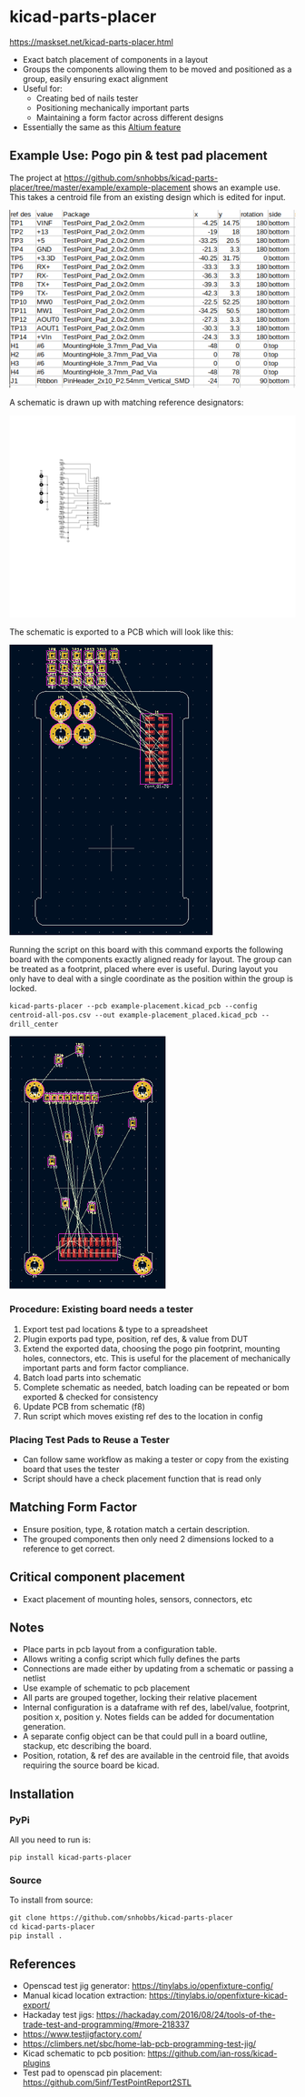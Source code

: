 # kicad-parts-placer

<https://maskset.net/kicad-parts-placer.html>

+ Exact batch placement of components in a layout
+ Groups the components allowing them to be moved and positioned as a group, easily ensuring exact alignment
+ Useful for:
  + Creating bed of nails tester
  + Positioning mechanically important parts
  + Maintaining a form factor across different designs
+ Essentially the same as this [Altium feature](https://www.altium.com/documentation/altium-designer/pcb-cmd-placecomponentsfromfileplacecomponentsfromfile-ad)

## Example Use: Pogo pin & test pad placement
The project at <https://github.com/snhobbs/kicad-parts-placer/tree/master/example/example-placement> shows an example use.
This takes a centroid file from an existing design which is edited for input.

![Config file from centroid](documents/config_placements.png)

A schematic is drawn up with matching reference designators:

![tester schematic](documents/example-placement.svg)

The schematic is exported to a PCB which will look like this:

![Exported PCB](documents/exported_board.png)

Running the script on this board with this command exports the following board with the components exactly aligned ready for layout. The group can be treated as a footprint, placed where ever is useful. During layout you only have to deal with a single coordinate as the position within the group is locked.

```{python}
kicad-parts-placer --pcb example-placement.kicad_pcb --config centroid-all-pos.csv --out example-placement_placed.kicad_pcb --drill_center
```

![Generated PCB](documents/placed_components_board.png)



### Procedure: Existing board needs a tester
1. Export test pad locations & type to a spreadsheet
2. Plugin exports pad type, position, ref des, & value from DUT
3. Extend the exported data, choosing the pogo pin footprint, mounting holes, connectors, etc. This is useful for the placement of mechanically important parts and form factor compliance.
4. Batch load parts into schematic
5. Complete schematic as needed, batch loading can be repeated or bom exported & checked for consistency
6. Update PCB from schematic (f8)
7. Run script which moves existing ref des to the location in config

### Placing Test Pads to Reuse a Tester
+ Can follow same workflow as making a tester or copy from the existing board that uses the tester
+ Script should have a check placement function that is read only

## Matching Form Factor
+ Ensure position, type, & rotation match a certain description.
+ The grouped components then only need 2 dimensions locked to a reference to get correct.

## Critical component placement
+ Exact placement of mounting holes, sensors, connectors, etc

## Notes
+ Place parts in pcb layout from a configuration table.
+ Allows writing a config script which fully defines the parts
+ Connections are made either by updating from a schematic or passing a netlist
+ Use example of schematic to pcb placement
+ All parts are grouped together, locking their relative placement
+ Internal configuration is a dataframe with ref des, label/value, footprint, position x, position y. Notes fields can be added for documentation generation.
+ A separate config object can be that could pull in a board outline, stackup, etc describing the board.
+ Position, rotation, & ref des are available in the centroid file, that avoids requiring the source board be kicad.


## Installation
### PyPi
All you need to run is:
```
pip install kicad-parts-placer
```

### Source
To install from source:
```
git clone https://github.com/snhobbs/kicad-parts-placer
cd kicad-parts-placer
pip install .
```

## References
+ Openscad test jig generator: https://tinylabs.io/openfixture-config/
+ Manual kicad location extraction: https://tinylabs.io/openfixture-kicad-export/
+ Hackaday test jigs: https://hackaday.com/2016/08/24/tools-of-the-trade-test-and-programming/#more-218337
+ https://www.testjigfactory.com/
+ https://climbers.net/sbc/home-lab-pcb-programming-test-jig/
+ Kicad schematic to pcb position: https://github.com/ian-ross/kicad-plugins
+ Test pad to openscad pin placement: https://github.com/5inf/TestPointReport2STL
